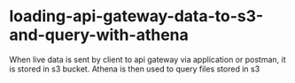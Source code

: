 # loading-api-gateway-data-to-s3-and-query-with-athena
When live data is sent by client to api gateway via application or postman, it is stored in s3 bucket. Athena is then used to query files stored in s3
